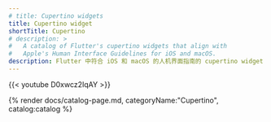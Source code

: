 ```yaml
---
# title: Cupertino widgets
title: Cupertino widget
shortTitle: Cupertino
# description: >
#   A catalog of Flutter's cupertino widgets that align with
#   Apple's Human Interface Guidelines for iOS and macOS.
description: Flutter 中符合 iOS 和 macOS 的人机界面指南的 cupertino widget 目录。
---
```


{{< youtube D0xwcz2IqAY >}}

{% render docs/catalog-page.md, categoryName:"Cupertino", catalog:catalog %}
